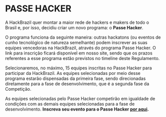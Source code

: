 # PASSE HACKER

A HackBrazil quer montar a maior rede de hackers e makers de todo o Brasil e, por isso, decidiu criar um novo programa: o **Passe Hacker**.

O programa funciona da seguinte maneira: outras hackatons \(ou eventos de cunho tecnológico de natureza semelhante\) podem inscrever as suas equipes vencedoras na HackBrazil, através do programa Passe Hacker. O link para inscrição ficará disponível em nosso site, sendo que os prazos referentes a esse programa estão previstos no timeline deste Regulamento.

Selecionaremos, no máximo, 15 equipes inscritas no Passe Hacker para participar da HackBrazil. As equipes selecionadas por meio desse programa estarão dispensadas da primeira fase, sendo direcionadas diretamente para a fase de desenvolvimento, que é a segunda fase da Competição.

As equipes selecionadas pelo Passe Hacker competirão em igualdade de condições com as demais equipes selecionadas para a fase de desenvolvimento.  **Inscreva seu evento para o Passe Hacker **[**por aqui**](https://hackbrazil.typeform.com/to/X7GVNW)**.**

